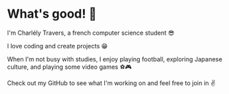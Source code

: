 # What's good! 👋

I'm Charlély Travers, a french computer science student 😎

I love coding and create projects 😁

When I'm not busy with studies, I enjoy playing football, exploring Japanese culture, and playing some video games ⚽🎮

Check out my GitHub to see what I'm working on and feel free to join in ✌️


<!--
**Charlely-travers/Charlely-travers** is a ✨ _special_ ✨ repository because its `README.md` (this file) appears on your GitHub profile.

Here are some ideas to get you started:

- 🔭 I’m currently working on ...
- 🌱 I’m currently learning ...
- 👯 I’m looking to collaborate on ...
- 🤔 I’m looking for help with ...
- 💬 Ask me about ...
- 📫 How to reach me: ...
- 😄 Pronouns: ...
- ⚡ Fun fact: ...
-->
